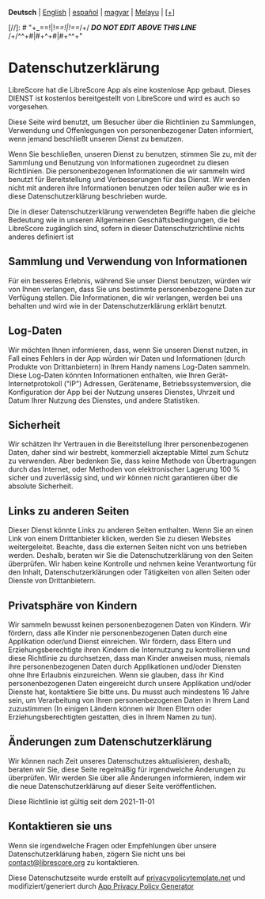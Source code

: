 <div dir="ltr" align="left">

‎**Deutsch** | ‎[English](/docs/en/PRIVACY-POLICY.md) | ‎[español](/docs/es/POLÍTICA-DE-PRIVACIDAD.md) | ‎[magyar](/docs/hu/ADATVÉDELMI-IRÁNYELVEK.md) | ‎[Melayu](/docs/ms/DASAR-PRIVASI.md) | ‎[[+]](https://weblate.librescore.org/projects/librescore/docs)

[//]: # "\+\_==!|!=_=!|!==_/+/ ***DO NOT EDIT ABOVE THIS LINE*** /+/^^+#|#+^+#|#+^^\+\"

# Datenschutzerklärung

LibreScore hat die LibreScore App als eine kostenlose App gebaut. Dieses DIENST ist kostenlos bereitgestellt von LibreScore und wird es auch so vorgesehen.

Diese Seite wird benutzt, um Besucher über die Richtlinien zu Sammlungen, Verwendung und Offenlegungen von personenbezogener Daten informiert, wenn jemand beschließt unseren Dienst zu benutzen.

Wenn Sie beschließen, unseren Dienst zu benutzen, stimmen Sie zu, mit der Sammlung und Benutzung von Informationen zugeordnet zu diesen Richtlinien. Die personenbezogenen Informationen die wir sammeln wird benutzt für Bereitstellung und Verbesserungen für das Dienst. Wir werden nicht mit anderen ihre Informationen benutzen oder teilen außer wie es in diese Datenschutzerklärung beschrieben wurde.

Die in dieser Datenschutzerklärung verwendeten Begriffe haben die gleiche Bedeutung wie in unseren Allgemeinen Geschäftsbedingungen, die bei LibreScore zugänglich sind, sofern in dieser Datenschutzrichtlinie nichts anderes definiert ist

## Sammlung und Verwendung von Informationen

Für ein besseres Erlebnis, während Sie unser Dienst benutzen, würden wir von Ihnen verlangen, dass Sie uns bestimmte personenbezogene Daten zur Verfügung stellen. Die Informationen, die wir verlangen, werden bei uns behalten und wird wie in der Datenschutzerklärung erklärt benutzt.

## Log-Daten

Wir möchten Ihnen informieren, dass, wenn Sie unseren Dienst nutzen, in Fall eines Fehlers in der App würden wir Daten und Informationen (durch Produkte von Drittanbietern) in Ihrem Handy namens Log-Daten sammeln. Diese Log-Daten könnten Informationen enthalten, wie Ihren Gerät-Internetprotokoll (\"IP\") Adressen, Gerätename, Betriebssystemversion, die Konfiguration der App bei der Nutzung unseres Dienstes, Uhrzeit und Datum Ihrer Nutzung des Dienstes, und andere Statistiken.

## Sicherheit

Wir schätzen Ihr Vertrauen in die Bereitstellung Ihrer personenbezogenen Daten, daher sind wir bestrebt, kommerziell akzeptable Mittel zum Schutz zu verwenden. Aber bedenken Sie, dass keine Methode von Übertragungen durch das Internet, oder Methoden von elektronischer Lagerung 100 % sicher und zuverlässig sind, und wir können nicht garantieren über die absolute Sicherheit.

## Links zu anderen Seiten

Dieser Dienst könnte Links zu anderen Seiten enthalten. Wenn Sie an einen Link von einem Drittanbieter klicken, werden Sie zu diesen Websites weitergeleitet. Beachte, dass die externen Seiten nicht von uns betrieben werden. Deshalb, beraten wir Sie die Datenschutzerklärung von den Seiten überprüfen. Wir haben keine Kontrolle und nehmen keine Verantwortung für den Inhalt, Datenschutzerklärungen oder Tätigkeiten von allen Seiten oder Dienste von Drittanbietern.

## Privatsphäre von Kindern

Wir sammeln bewusst keinen personenbezogenen Daten von Kindern. Wir fördern, dass alle Kinder nie personenbezogenen Daten durch eine Applikation oder/und Dienst einreichen. Wir fördern, dass Eltern und Erziehungsberechtigte ihren Kindern die Internutzung zu kontrollieren und diese Richtlinie zu durchsetzen, dass man Kinder anweisen muss, niemals ihre personenbezogenen Daten durch Applikationen und/oder Diensten ohne Ihre Erlaubnis einzureichen. Wenn sie glauben, dass ihr Kind personenbezogenen Daten eingereicht durch unsere Applikation und/oder Dienste hat, kontaktiere Sie bitte uns. Du musst auch mindestens 16 Jahre sein, um Verarbeitung von Ihren personenbezogenen Daten in Ihrem Land zuzustimmen (In einigen Ländern können wir Ihren Eltern oder Erziehungsberechtigten gestatten, dies in Ihrem Namen zu tun).

## Änderungen zum Datenschutzerklärung

Wir können nach Zeit unseres Datenschutzes aktualisieren, deshalb, beraten wir Sie, diese Seite regelmäßig für irgendwelche Änderungen zu überprüfen. Wir werden Sie über alle Änderungen informieren, indem wir die neue Datenschutzerklärung auf dieser Seite veröffentlichen.

Diese Richtlinie ist gültig seit dem 2021-11-01

## Kontaktieren sie uns

Wenn sie irgendwelche Fragen oder Empfehlungen über unsere Datenschutzerklärung haben, zögern Sie nicht uns bei [contact@librescore.org](mailto:contact@librescore.org) zu kontaktieren.

Diese Datenschutzseite wurde erstellt auf [privacypolicytemplate.net](https://privacypolicytemplate.net) und modifiziert/generiert durch [App Privacy Policy Generator](https://app-privacy-policy-generator.nisrulz.com)
